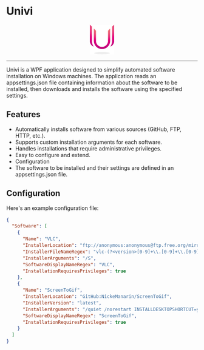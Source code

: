# Univi
<p align="center">
  <img src="https://github.com/keytrap-x86/Univi/blob/master/Univi/Resources/Images/logo.png?raw=true" />
</p>

---

Univi is a WPF application designed to simplify automated software installation on Windows machines. The application reads an appsettings.json file containing information about the software to be installed, then downloads and installs the software using the specified settings.

## Features
- Automatically installs software from various sources (GitHub, FTP, HTTP, etc.).
- Supports custom installation arguments for each software.
- Handles installations that require administrative privileges.
- Easy to configure and extend.
- Configuration
- The software to be installed and their settings are defined in an appsettings.json file. 


## Configuration
Here's an example configuration file:

```json
{
  "Software": [
    {
      "Name": "VLC",
      "InstallerLocation": "ftp://anonymous:anonymous@ftp.free.org/mirrors/videolan/vlc/last/win64/",
      "InstallerFileNameRegex": "vlc-(?<version>[0-9]+\\.[0-9]+\\.[0-9]+)-win64\\.exe$",
      "InstallerArguments": "/S",
      "SoftwareDisplayNameRegex": "VLC",
      "InstallationRequiresPrivileges": true
    },
    {
      "Name": "ScreenToGif",
      "InstallerLocation": "GitHub:NickeManarin/ScreenToGif",
      "InstallerVersion": "latest",
      "InstallerArguments": "/quiet /norestart INSTALLDESKTOPSHORTCUT=yes INSTALLSHORTCUT=yes",
      "SoftwareDisplayNameRegex": "ScreenToGif",
      "InstallationRequiresPrivileges": true
    }
  ]
}
```
